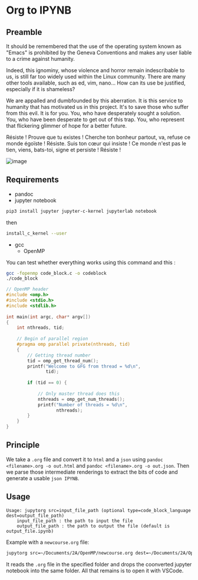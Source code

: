 # Org to IPYNB

## Preamble

It should be remembered that the use of the operating system known as "Emacs" is prohibited by the Geneva Conventions and makes any user liable to a crime against humanity.

Indeed, this ignominy, whose violence and horror remain indescribable to us, is still far too widely used within the Linux community. There are many other tools available, such as ed, vim, nano... How can its use be justified, especially if it is shameless?

We are appalled and dumbfounded by this aberration. It is this service to humanity that has motivated us in this project. It's to save those who suffer from this evil. It is for you. You, who have desperately sought a solution. You, who have been desperate to get out of this trap. You, who represent that flickering glimmer of hope for a better future.

Résiste !
Prouve que tu existes !
Cherche ton bonheur partout, va,
refuse ce monde égoïste !
Résiste.
Suis ton cœur qui insiste !
Ce monde n'est pas le tien, viens, 
bats-toi, signe et persiste !
Résiste !

![image](https://i.imgflip.com/8df8x2.jpg)

## Requirements
- pandoc
- jupyter notebook

```bash
pip3 install jupyter jupyter-c-kernel jupyterlab notebook
``` 
then 
```bash
install_c_kernel --user
```
- gcc
    - OpenMP

You can test whether everything works using this command and this :
```bash
gcc -fopenmp code_block.c -o codeblock
./code_block
```
```c
// OpenMP header
#include <omp.h>
#include <stdio.h>
#include <stdlib.h>
 
int main(int argc, char* argv[])
{
    int nthreads, tid;
 
    // Begin of parallel region
    #pragma omp parallel private(nthreads, tid)
    {
        // Getting thread number
        tid = omp_get_thread_num();
        printf("Welcome to GFG from thread = %d\n",
               tid);
 
        if (tid == 0) {
 
            // Only master thread does this
            nthreads = omp_get_num_threads();
            printf("Number of threads = %d\n",
                   nthreads);
        }
    }
}
```

## Principle

We take a `.org` file and convert it to `html` and a `json` using `pandoc <filename>.org -o out.html` and `pandoc <filename>.org -o out.json`.
Then we parse those intermediate renderings to extract the bits of code and generate a usable `json IPYNB`.

## Usage
```text
Usage: jupytorg src=input_file_path (optional type=code_block_language dest=output_file_path)
    input_file_path : the path to input the file
    output_file_path : the path to output the file (default is output_file.ipynb)
```
Example with a `newcourse.org` file:
```bash
jupytorg src=~/Documents/2A/OpenMP/newcourse.org dest=~/Documents/2A/OpenMP/newcourse.ipynb
```
It reads the `.org` file in the specified folder and drops the coonverted jupyter notebook into the same folder. All that remains is to open it with VSCode.